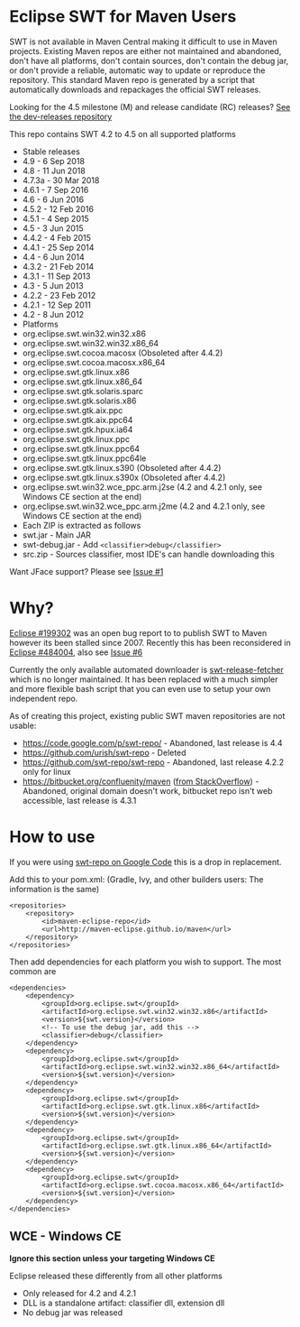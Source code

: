# Eclipse SWT for Maven Users

SWT is not available in Maven Central making it difficult to use in Maven projects. Existing Maven repos are either not maintained and abandoned, don't have all platforms, don't contain sources, don't contain the debug jar, or don't provide a reliable, automatic way to update or reproduce the repository. This standard Maven repo is generated by a script that automatically downloads and repackages the official SWT releases.

Looking for the 4.5 milestone (M) and release candidate (RC) releases? [See the dev-releases repository](http://github.com/maven-eclipse/dev-releases)

This repo contains SWT 4.2 to 4.5 on all supported platforms
 
 - Stable releases
  - 4.9 - 6 Sep 2018
  - 4.8 - 11 Jun 2018
  - 4.7.3a - 30 Mar 2018
  - 4.6.1 - 7 Sep 2016
  - 4.6 - 6 Jun 2016
  - 4.5.2 - 12 Feb 2016
  - 4.5.1 - 4 Sep 2015
  - 4.5 - 3 Jun 2015
  - 4.4.2 - 4 Feb 2015
  - 4.4.1 - 25 Sep 2014 
  - 4.4 - 6 Jun 2014
  - 4.3.2 - 21 Feb 2014 
  - 4.3.1 - 11 Sep 2013 
  - 4.3 - 5 Jun 2013 
  - 4.2.2 - 23 Feb 2012 
  - 4.2.1 - 12 Sep 2011 
  - 4.2 - 8 Jun 2012
 - Platforms
  - org.eclipse.swt.win32.win32.x86
  - org.eclipse.swt.win32.win32.x86_64
  - org.eclipse.swt.cocoa.macosx (Obsoleted after 4.4.2)
  - org.eclipse.swt.cocoa.macosx.x86_64
  - org.eclipse.swt.gtk.linux.x86
  - org.eclipse.swt.gtk.linux.x86_64
  - org.eclipse.swt.gtk.solaris.sparc
  - org.eclipse.swt.gtk.solaris.x86
  - org.eclipse.swt.gtk.aix.ppc
  - org.eclipse.swt.gtk.aix.ppc64
  - org.eclipse.swt.gtk.hpux.ia64
  - org.eclipse.swt.gtk.linux.ppc
  - org.eclipse.swt.gtk.linux.ppc64
  - org.eclipse.swt.gtk.linux.ppc64le
  - org.eclipse.swt.gtk.linux.s390 (Obsoleted after 4.4.2)
  - org.eclipse.swt.gtk.linux.s390x (Obsoleted after 4.4.2)
  - org.eclipse.swt.win32.wce_ppc.arm.j2se (4.2 and 4.2.1 only, see Windows CE section at the end)
  - org.eclipse.swt.win32.wce_ppc.arm.j2me (4.2 and 4.2.1 only, see Windows CE section at the end)
 - Each ZIP is extracted as follows
  - swt.jar - Main JAR
  - swt-debug.jar - Add `<classifier>debug</classifier>` 
  - src.zip - Sources classifier, most IDE's can handle downloading this
 
Want JFace support? Please see [Issue #1](https://github.com/maven-eclipse/maven-eclipse.github.io/issues/1)
  
# Why?
[Eclipse #199302](https://bugs.eclipse.org/bugs/show_bug.cgi?id=199302) was an open bug report to to publish SWT to Maven however its been stalled since 2007. Recently this has been reconsidered in [Eclipse #484004](https://bugs.eclipse.org/bugs/show_bug.cgi?id=484004), also see [Issue #6](https://github.com/maven-eclipse/maven-eclipse.github.io/issues/6)

Currently the only available automated downloader is [swt-release-fetcher](http://github.com/hennr/swt-release-fetcher) which is no longer maintained. It has been replaced with a much simpler and more flexible bash script that you can even use to setup your own independent repo. 

As of creating this project, existing public SWT maven repositories are not usable:
 - https://code.google.com/p/swt-repo/ - Abandoned, last release is 4.4
 - https://github.com/urish/swt-repo - Deleted
 - https://github.com/swt-repo/swt-repo - Abandoned, last release 4.2.2 only for linux
 - https://bitbucket.org/confluenity/maven ([from StackOverflow](http://stackoverflow.com/a/19857630)) - Abandoned, original domain doesn't work, bitbucket repo isn't web accessible, last release is 4.3.1

# How to use
If you were using [swt-repo on Google Code](http://code.google.com/p/swt-repo/) this is a drop in replacement. 

Add this to your pom.xml: (Gradle, Ivy, and other builders users: The information is the same)

```
<repositories>
	<repository>
		<id>maven-eclipse-repo</id>
		<url>http://maven-eclipse.github.io/maven</url>
	</repository>
</repositories>
```

Then add dependencies for each platform you wish to support. The most common are

```
<dependencies>
	<dependency>
		<groupId>org.eclipse.swt</groupId>
		<artifactId>org.eclipse.swt.win32.win32.x86</artifactId>
		<version>${swt.version}</version>
		<!-- To use the debug jar, add this -->
		<classifier>debug</classifier>
	</dependency>
	<dependency>
		<groupId>org.eclipse.swt</groupId>
		<artifactId>org.eclipse.swt.win32.win32.x86_64</artifactId>
		<version>${swt.version}</version>
	</dependency>
	<dependency>
		<groupId>org.eclipse.swt</groupId>
		<artifactId>org.eclipse.swt.gtk.linux.x86</artifactId>
		<version>${swt.version}</version>
	</dependency>
	<dependency>
		<groupId>org.eclipse.swt</groupId>
		<artifactId>org.eclipse.swt.gtk.linux.x86_64</artifactId>
		<version>${swt.version}</version>
	</dependency>
	<dependency>
		<groupId>org.eclipse.swt</groupId>
		<artifactId>org.eclipse.swt.cocoa.macosx.x86_64</artifactId>
		<version>${swt.version}</version>
	</dependency>
</dependencies>
```

## WCE - Windows CE
**Ignore this section unless your targeting Windows CE**

Eclipse released these differently from all other platforms

 - Only released for 4.2 and 4.2.1
 - DLL is a standalone artifact: classifier dll, extension dll
 - No debug jar was released

